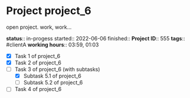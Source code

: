 # Project project_6

open project. work, work...

**status**:: in-progess
started:: 2022-06-06
finished:: 
**Project ID**:: 555
**tags**:: #clientA
**working hours**:: 03:59, 01:03

- [x] Task 1 of project_6 
- [x] Task 2 of project_6 
- [ ] Task 3 of project_6 (with subtasks)
  - [x] Subtask 5.1 of project_6 
  - [ ] Subtask 5.2 of project_6 
- [ ] Task 4 of project_6 